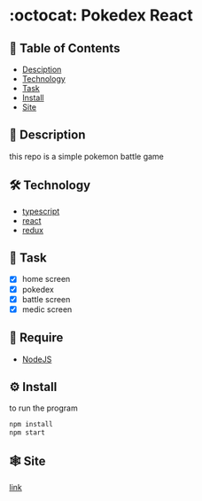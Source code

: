 # :octocat: Pokedex React

## :pushpin: Table of Contents

- [Desciption](#book-Description)
- [Technology](#hammer_and_wrench-Technology)
- [Task](#scroll-Task)
- [Install](#gear-Install)
- [Site](#spider_web-Site)

## :book: Description

this repo is a simple pokemon battle game

## :hammer_and_wrench: Technology

- [typescript](https://www.typescriptlang.org/)
- [react](https://pt-br.reactjs.org/)
- [redux](https://redux.js.org/)

## :scroll: Task

- [x] home screen
- [x] pokedex
- [x] battle screen
- [x] medic screen

## :bookmark_tabs: Require

- [NodeJS](https://nodejs.org/en/)

## :gear: Install

to run the program

```bash
npm install
npm start
```

## :spider_web: Site

[link](https://nicolaskruger.github.io/pokedex_react_ts/)
